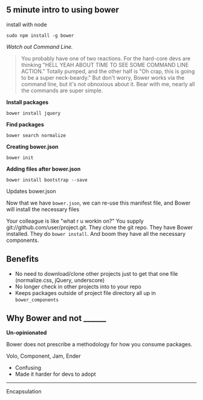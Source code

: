 ## 5 minute intro to using bower

install with node

    sudo npm install -g bower

_Watch out Command Line._

> You probably have one of two reactions. For the hard-core devs are thinking "HELL YEAH ABOUT TIME TO SEE SOME COMMAND LINE ACTION." Totally pumped, and the other half is "Oh crap, this is going to be a super neck-beardy." But don't worry, Bower works via the command line, but it's not obnoxious about it. Bear with me, nearly all the commands are super simple.

**Install packages**

    bower install jquery

**Find packages**

    bower search normalize

**Creating bower.json**

    bower init

**Adding files after bower.json**

    bower install bootstrap --save

Updates bower.json

Now that we have `bower.json`, we can re-use this manifest file, and Bower will install the necessary files

Your colleague is like "what r u workin on?" You supply git://github.com/user/project.git. They clone the git repo. They have Bower installed. They do `bower install`. And boom they have all the necessary components.

## Benefits

+ No need to download/clone other projects just to get that one file (normalize.css, jQuery, underscore)
+ No longer check in other projects into to your repo
+ Keeps packages outside of project file directory all up in `bower_components`

## Why Bower and not ______

**Un-opinionated**

Bower does not prescribe a methodology for how you consume packages. 

Volo, Component, Jam, Ender

+ Confusing
+ Made it harder for devs to adopt

---


Encapsulation
